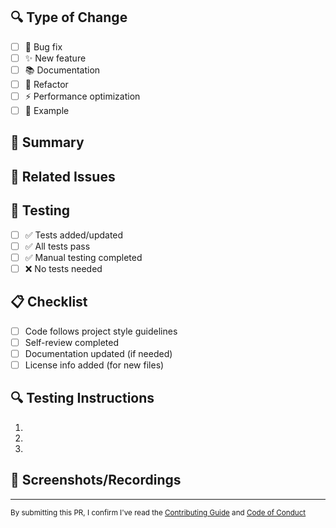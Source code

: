 <!--
🚀 Thanks for contributing to MOLE! 
📖 Please read our Contributing Guide: https://github.com/csrc-sdsu/mole/blob/master/CONTRIBUTING.md
📖 Code of Conduct: https://github.com/csrc-sdsu/mole/blob/master/CODE_OF_CONDUCT.md
-->

## 🔍 Type of Change
<!-- Replace [ ] with [x] to select -->
- [ ] 🐛 Bug fix
- [ ] ✨ New feature  
- [ ] 📚 Documentation
- [ ] 🔧 Refactor
- [ ] ⚡ Performance optimization
- [ ] 🧪 Example

## 📝 Summary
<!-- Brief description of what this PR does -->

## 🔗 Related Issues
<!-- Link related issues: "Closes #123" or "Fixes #456" -->

## 🧪 Testing
<!-- Replace [ ] with [x] for what applies -->
- [ ] ✅ Tests added/updated
- [ ] ✅ All tests pass
- [ ] ✅ Manual testing completed
- [ ] ❌ No tests needed

## 📋 Checklist
<!-- Replace [ ] with [x] when completed -->
- [ ] Code follows project style guidelines
- [ ] Self-review completed
- [ ] Documentation updated (if needed)
- [ ] License info added (for new files)

## 🔍 Testing Instructions
<!-- How should reviewers test this? -->
1. 
2. 
3. 

## 📸 Screenshots/Recordings
<!-- Drag images here or paste links -->

---
<sub>By submitting this PR, I confirm I've read the [Contributing Guide](https://github.com/csrc-sdsu/mole/blob/master/CONTRIBUTING.md) and [Code of Conduct](https://github.com/csrc-sdsu/mole/blob/master/CODE_OF_CONDUCT.md)</sub>
